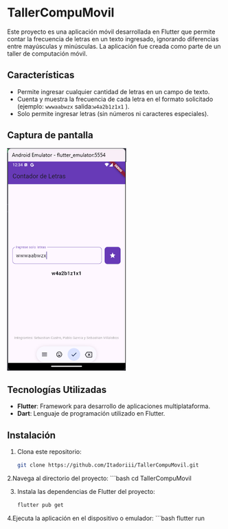 # TallerCompuMovil

Este proyecto es una aplicación móvil desarrollada en Flutter que permite contar la frecuencia de letras en un texto ingresado, ignorando diferencias entre mayúsculas y minúsculas. La aplicación fue creada como parte de un taller de computación móvil.

## Características

- Permite ingresar cualquier cantidad de letras en un campo de texto.
- Cuenta y muestra la frecuencia de cada letra en el formato solicitado (ejemplo: `wwwaabwzx` salida:`w4a2b1z1x1` ).
- Solo permite ingresar letras (sin números ni caracteres especiales).

## Captura de pantalla

![Contador de Letras](screenshot.png)

## Tecnologías Utilizadas

- **Flutter**: Framework para desarrollo de aplicaciones multiplataforma.
- **Dart**: Lenguaje de programación utilizado en Flutter.

## Instalación

1. Clona este repositorio:
   ```bash
   git clone https://github.com/Itadoriii/TallerCompuMovil.git

2.Navega al directorio del proyecto:
    ```bash
    cd TallerCompuMovil

3. Instala las dependencias de Flutter del proyecto:
    ```bash
    flutter pub get

4.Ejecuta la aplicación en el dispositivo o emulador:
    ```bash
    flutter run